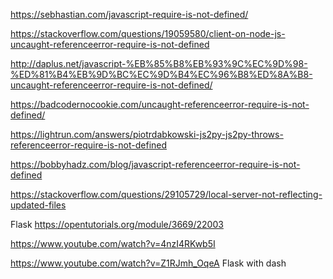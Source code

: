 https://sebhastian.com/javascript-require-is-not-defined/

https://stackoverflow.com/questions/19059580/client-on-node-js-uncaught-referenceerror-require-is-not-defined

http://daplus.net/javascript-%EB%85%B8%EB%93%9C%EC%9D%98-%ED%81%B4%EB%9D%BC%EC%9D%B4%EC%96%B8%ED%8A%B8-uncaught-referenceerror-require-is-not-defined/


https://badcodernocookie.com/uncaught-referenceerror-require-is-not-defined/

https://lightrun.com/answers/piotrdabkowski-js2py-js2py-throws-referenceerror-require-is-not-defined

https://bobbyhadz.com/blog/javascript-referenceerror-require-is-not-defined

https://stackoverflow.com/questions/29105729/local-server-not-reflecting-updated-files


Flask
https://opentutorials.org/module/3669/22003

https://www.youtube.com/watch?v=4nzI4RKwb5I

https://www.youtube.com/watch?v=Z1RJmh_OqeA
Flask with dash
